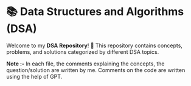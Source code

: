 # 📚 Data Structures and Algorithms (DSA)

Welcome to my **DSA Repository**! 🚀 This repository contains concepts, problems, and solutions categorized by different DSA topics.

**Note :-** In each file, the comments explaining the concepts, the question/solution are written by me. Comments on the code are written using the help of GPT.
